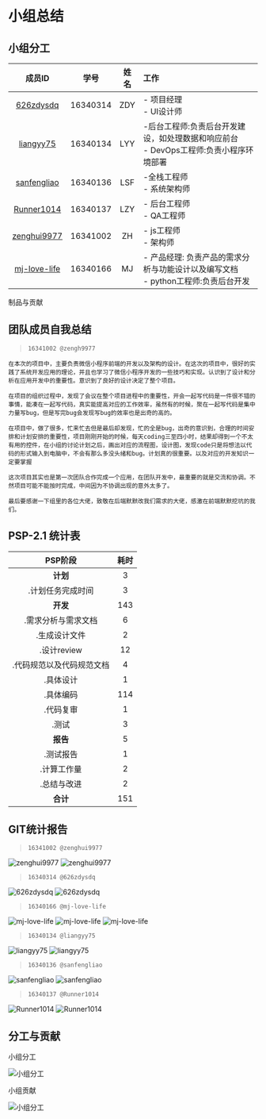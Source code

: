 # 小组总结

## **小组分工**
| 成员ID | 学号 | 姓名 |工作 | 
| :------: | :------: | :------: | :------ |
| [626zdysdq](https://github.com/626zdysdq) | 16340314 | ZDY |- 项目经理<br> - UI设计师|
| [liangyy75](https://github.com/liangyy75) | 16340134 | LYY | -后台工程师:负责后台开发建设，如处理数据和响应前台<br>- DevOps工程师:负责小程序环境部署 |
| [sanfengliao](https://github.com/sanfengliao) | 16340136 | LSF | -全栈工程师<br>- 系统架构师|
| [Runner1014](https://github.com/Runner1014) | 16340137 | LZY | - 后台工程师<br> - QA工程师|
| [zenghui9977](https://github.com/zenghui9977) | 16341002 | ZH | - js工程师<br> - 架构师 |
| [mj-love-life](https://github.com/mj-love-life) | 16340166 | MJ | - 产品经理: 负责产品的需求分析与功能设计以及编写文档<br>- python工程师:负责后台开发 |

制品与贡献

## **团队成员自我总结**

> `16341002 @zengh9977`

    在本次的项目中，主要负责微信小程序前端的开发以及架构的设计。在这次的项目中，很好的实践了系统开发应用的理论，并且也学习了微信小程序开发的一些技巧和实现。认识到了设计和分析在应用开发中的重要性。意识到了良好的设计决定了整个项目。

    在项目的组织过程中，发现了会议在整个项目进程中的重要性，开会一起写代码是一件很不错的事情，能凑在一起写代码，真实能提高对应的工作效率，虽然有的时候，聚在一起写代码是集中力量写bug，但是写完bug会发现写bug的效率也是出奇的高的。

    在项目中，做了很多，忙来忙去但是最后却发现，忙的全是bug，出奇的意识到，合理的时间安排和计划安排的重要性，项目刚刚开始的时候，每天coding三至四小时，结果却得到一个不太有用的控件，在小组的讨论计划之后，画出对应的流程图，设计图，发现code只是将想法以代码的形式输入到电脑中，不会有那么多没头绪和bug。计划真的很重要。以及对应的开发知识一定要掌握

    这次项目其实也是第一次团队合作完成一个应用，在团队开发中，最重要的就是交流和协调。不然项目可能不能按时完成，中间因为不协调出现的意外太多了。
    
    最后要感谢一下组里的各位大佬，致敬在后端默默改我们需求的大佬，感激在前端默默挖坑的我们。

## **PSP-2.1 统计表**

|PSP阶段|耗时|
|:-:|:-:|
|**计划**|3|
|.计划任务完成时间|3|
|**开发**|143|
|.需求分析与需求文档|6|
|.生成设计文件|2|
|.设计review|12|
|.代码规范以及代码规范文档|4|
|.具体设计|1|
|.具体编码|114|
|.代码复审|1|
|.测试|3|
|**报告**|5|
|.测试报告|1|
|.计算工作量|2|
|.总结与改进|2|
|**合计**|151|

## GIT统计报告

> `16341002 @zenghui9977`

![zenghui9977](images/git-summary/group-summary-zengh1.png)
![zenghui9977](images/git-summary/group-summary-zengh2.png)

> `16340314 @626zdysdq`

![626zdysdq](images/git-summary/group-summary-626zdy1.png)
![626zdysdq](images/git-summary/group-summary-626zdy2.png)

> `16340166 @mj-love-life`

![mj-love-life](images/git-summary/group-summary-mj1.png)
![mj-love-life](images/git-summary/group-summary-mj2.png)
![mj-love-life](images/git-summary/group-summary-mj3.png)

> `16340134 @liangyy75`

![liangyy75](images/git-summary/group-summary-lyy1.png)
![liangyy75](images/git-summary/group-summary-lyy2.png)

> `16340136 @sanfengliao`

![sanfengliao](images/git-summary/group-summary-lsf1.png)
![sanfengliao](images/git-summary/group-summary-lsf2.png)

> `16340137 @Runner1014`

![Runner1014](images/git-summary/group-summary-lzy1.png)
![Runner1014](images/git-summary/group-summary-lzy2.png)

## 分工与贡献

小组分工

![小组分工](images/git-summary/group-summary-percent.png)

小组贡献

![小组分工](images/git-summary/group-summary-per.png)